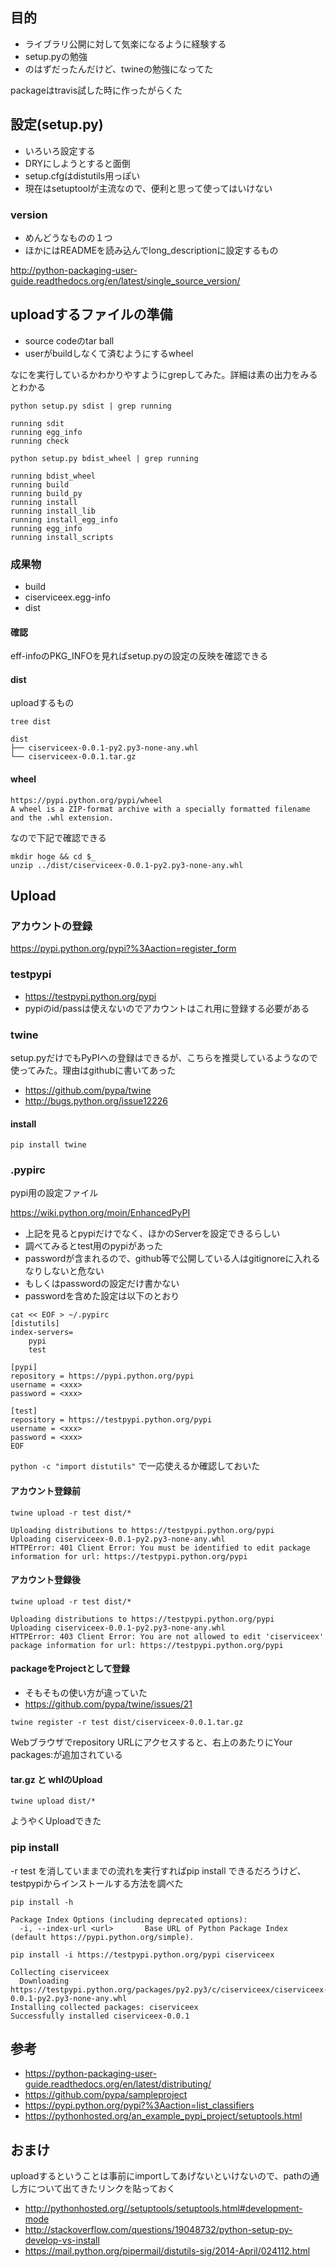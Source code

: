 
## 目的 
- ライブラリ公開に対して気楽になるように経験する
- setup.pyの勉強
- のはずだったんだけど、twineの勉強になってた

packageはtravis試した時に作ったがらくた

## 設定(setup.py)
- いろいろ設定する
- DRYにしようとすると面倒
- setup.cfgはdistutils用っぽい
- 現在はsetuptoolが主流なので、便利と思って使ってはいけない

### version
- めんどうなものの１つ
- ほかにはREADMEを読み込んでlong_descriptionに設定するもの

http://python-packaging-user-guide.readthedocs.org/en/latest/single_source_version/

## uploadするファイルの準備
- source codeのtar ball
- userがbuildしなくて済むようにするwheel

なにを実行しているかわかりやすようにgrepしてみた。詳細は素の出力をみるとわかる

```
python setup.py sdist | grep running

running sdit
running egg_info
running check
```

```
python setup.py bdist_wheel | grep running

running bdist_wheel
running build
running build_py
running install
running install_lib
running install_egg_info
running egg_info
running install_scripts
```

### 成果物
- build
- ciserviceex.egg-info
- dist

#### 確認
eff-infoのPKG_INFOを見ればsetup.pyの設定の反映を確認できる

#### dist
uploadするもの

```
tree dist

dist
├── ciserviceex-0.0.1-py2.py3-none-any.whl
└── ciserviceex-0.0.1.tar.gz
```

#### wheel
>
```
https://pypi.python.org/pypi/wheel
A wheel is a ZIP-format archive with a specially formatted filename and the .whl extension. 
```

なので下記で確認できる

```
mkdir hoge && cd $_
unzip ../dist/ciserviceex-0.0.1-py2.py3-none-any.whl
```

## Upload

### アカウントの登録
https://pypi.python.org/pypi?%3Aaction=register_form

### testpypi
- https://testpypi.python.org/pypi
- pypiのid/passは使えないのでアカウントはこれ用に登録する必要がある

### twine
setup.pyだけでもPyPIへの登録はできるが、こちらを推奨しているようなので使ってみた。理由はgithubに書いてあった

- https://github.com/pypa/twine
- http://bugs.python.org/issue12226

#### install
```
pip install twine
```

### .pypirc
pypi用の設定ファイル

https://wiki.python.org/moin/EnhancedPyPI

- 上記を見るとpypiだけでなく、ほかのServerを設定できるらしい
- 調べてみるとtest用のpypiがあった
- passwordが含まれるので、github等で公開している人はgitignoreに入れるなりしないと危ない
- もしくはpasswordの設定だけ書かない
- passwordを含めた設定は以下のとおり

```
cat << EOF > ~/.pypirc
[distutils]
index-servers=
    pypi
    test

[pypi]
repository = https://pypi.python.org/pypi
username = <xxx>
password = <xxx>

[test]
repository = https://testpypi.python.org/pypi
username = <xxx>
password = <xxx>
EOF
```

`python -c "import distutils"` で一応使えるか確認しておいた

#### アカウント登録前
```
twine upload -r test dist/*

Uploading distributions to https://testpypi.python.org/pypi
Uploading ciserviceex-0.0.1-py2.py3-none-any.whl
HTTPError: 401 Client Error: You must be identified to edit package information for url: https://testpypi.python.org/pypi
```

#### アカウント登録後
```
twine upload -r test dist/*

Uploading distributions to https://testpypi.python.org/pypi
Uploading ciserviceex-0.0.1-py2.py3-none-any.whl
HTTPError: 403 Client Error: You are not allowed to edit 'ciserviceex' package information for url: https://testpypi.python.org/pypi
```

#### packageをProjectとして登録
- そもそもの使い方が違っていた
- https://github.com/pypa/twine/issues/21

```
twine register -r test dist/ciserviceex-0.0.1.tar.gz
```

Webブラウザでrepository URLにアクセスすると、右上のあたりにYour packages:が追加されている

#### tar.gz と whlのUpload
```
twine upload dist/*
```

ようやくUploadできた

### pip install
-r test を消していままでの流れを実行すればpip install できるだろうけど、testpypiからインストールする方法を調べた

```
pip install -h

Package Index Options (including deprecated options):
  -i, --index-url <url>       Base URL of Python Package Index (default https://pypi.python.org/simple).
```

```
pip install -i https://testpypi.python.org/pypi ciserviceex

Collecting ciserviceex
  Downloading https://testpypi.python.org/packages/py2.py3/c/ciserviceex/ciserviceex-0.0.1-py2.py3-none-any.whl
Installing collected packages: ciserviceex
Successfully installed ciserviceex-0.0.1
```

## 参考
- https://python-packaging-user-guide.readthedocs.org/en/latest/distributing/
- https://github.com/pypa/sampleproject
- https://pypi.python.org/pypi?%3Aaction=list_classifiers
- https://pythonhosted.org/an_example_pypi_project/setuptools.html

## おまけ
uploadするということは事前にimportしてあげないといけないので、pathの通し方について出てきたリンクを貼っておく

- http://pythonhosted.org//setuptools/setuptools.html#development-mode
- http://stackoverflow.com/questions/19048732/python-setup-py-develop-vs-install
- https://mail.python.org/pipermail/distutils-sig/2014-April/024112.html

